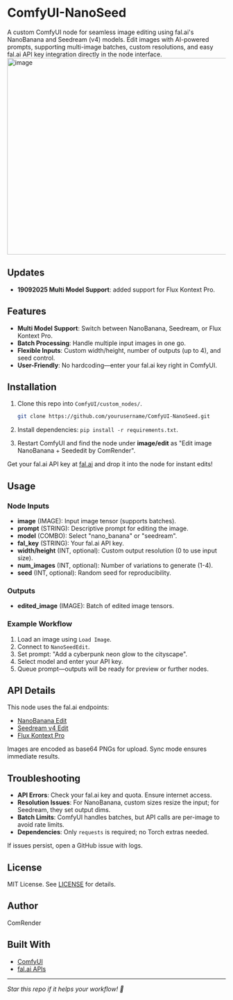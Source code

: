 # ComfyUI-NanoSeed

A custom ComfyUI node for seamless image editing using fal.ai's NanoBanana and Seedream (v4) models. Edit images with AI-powered prompts, supporting multi-image batches, custom resolutions, and easy fal.ai API key integration directly in the node interface.
<img width="958" height="452" alt="image" src="https://github.com/user-attachments/assets/3e773be5-cb7b-4767-bb0e-f0ccc7a6f5d2" />

## Updates

- **19092025 Multi Model Support**: added support for Flux Kontext Pro.

## Features

- **Multi Model Support**: Switch between NanoBanana, Seedream, or Flux Kontext Pro.
- **Batch Processing**: Handle multiple input images in one go.
- **Flexible Inputs**: Custom width/height, number of outputs (up to 4), and seed control.
- **User-Friendly**: No hardcoding—enter your fal.ai key right in ComfyUI.

## Installation

1. Clone this repo into `ComfyUI/custom_nodes/`.

   ```bash
   git clone https://github.com/yourusername/ComfyUI-NanoSeed.git
   ```

2. Install dependencies: `pip install -r requirements.txt`.

3. Restart ComfyUI and find the node under **image/edit** as "Edit image NanoBanana + Seededit by ComRender".

Get your fal.ai API key at [fal.ai](https://fal.ai) and drop it into the node for instant edits!

## Usage

### Node Inputs

- **image** (IMAGE): Input image tensor (supports batches).
- **prompt** (STRING): Descriptive prompt for editing the image.
- **model** (COMBO): Select "nano_banana" or "seedream".
- **fal_key** (STRING): Your fal.ai API key.
- **width/height** (INT, optional): Custom output resolution (0 to use input size).
- **num_images** (INT, optional): Number of variations to generate (1-4).
- **seed** (INT, optional): Random seed for reproducibility.

### Outputs

- **edited_image** (IMAGE): Batch of edited image tensors.

### Example Workflow

1. Load an image using `Load Image`.
2. Connect to `NanoSeedEdit`.
3. Set prompt: "Add a cyberpunk neon glow to the cityscape".
4. Select model and enter your API key.
5. Queue prompt—outputs will be ready for preview or further nodes.

## API Details

This node uses the fal.ai endpoints:

- [NanoBanana Edit](https://fal.ai/models/fal-ai/nano-banana/edit/api)
- [Seedream v4 Edit](https://fal.ai/models/fal-ai/bytedance/seedream/v4/edit/api)
- [Flux Kontext Pro](https://fal.ai/models/fal-ai/flux-pro/kontext/api)

Images are encoded as base64 PNGs for upload. Sync mode ensures immediate results.

## Troubleshooting

- **API Errors**: Check your fal.ai key and quota. Ensure internet access.
- **Resolution Issues**: For NanoBanana, custom sizes resize the input; for Seedream, they set output dims.
- **Batch Limits**: ComfyUI handles batches, but API calls are per-image to avoid rate limits.
- **Dependencies**: Only `requests` is required; no Torch extras needed.

If issues persist, open a GitHub issue with logs.

## License

MIT License. See [LICENSE](LICENSE) for details.

## Author

ComRender

## Built With

- [ComfyUI](https://github.com/comfyanonymous/ComfyUI)
- [fal.ai APIs](https://fal.ai)

---

*Star this repo if it helps your workflow! 🚀*
